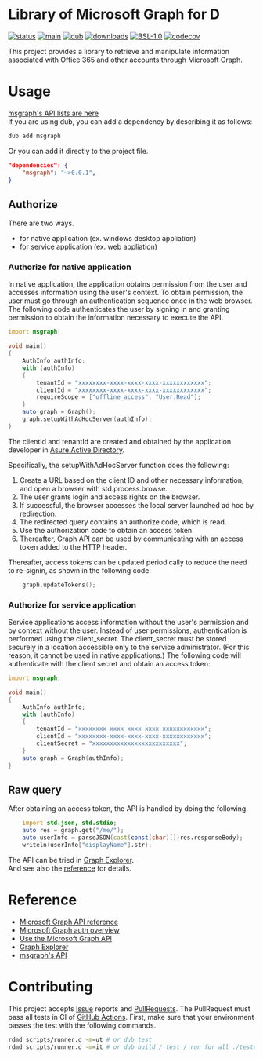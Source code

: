 # Library of Microsoft Graph for D
[![status](https://github.com/shoo/msgraph/workflows/status/badge.svg)](https://github.com/shoo/msgraph/actions?query=workflow%3Astatus)
[![main](https://github.com/shoo/msgraph/workflows/main/badge.svg)](https://github.com/shoo/msgraph/actions?query=workflow%3Amain)
[![dub](https://img.shields.io/dub/v/msgraph.svg?cacheSeconds=3600)](https://code.dlang.org/packages/msgraph)
[![downloads](https://img.shields.io/dub/dt/msgraph.svg?cacheSeconds=3600)](https://code.dlang.org/packages/msgraph)
[![BSL-1.0](http://img.shields.io/badge/license-BSL--1.0-blue.svg?style=flat)](./LICENSE)
[![codecov](https://codecov.io/gh/shoo/msgraph/branch/main/graph/badge.svg)](https://codecov.io/gh/shoo/msgraph)

This project provides a library to retrieve and manipulate information associated with Office 365 and other accounts through Microsoft Graph.


# Usage
[msgraph's API lists are here](https://shoo.github.io/msgraph/)  
If you are using dub, you can add a dependency by describing it as follows:

```sh
dub add msgraph
```

Or you can add it directly to the project file.

```json
"dependencies": {
    "msgraph": "~>0.0.1",
}
```

## Authorize
There are two ways.
- for native application (ex. windows desktop appliation)
- for service application (ex. web appliation)

### Authorize for native application
In native application, the application obtains permission from the user and accesses information using the user's context. To obtain permission, the user must go through an authentication sequence once in the web browser.
The following code authenticates the user by signing in and granting permission to obtain the information necessary to execute the API.

```d
import msgraph;

void main()
{
	AuthInfo authInfo;
	with (authInfo)
	{
		tenantId = "xxxxxxxx-xxxx-xxxx-xxxx-xxxxxxxxxxxx";
		clientId = "xxxxxxxx-xxxx-xxxx-xxxx-xxxxxxxxxxxx";
		requireScope = ["offline_access", "User.Read"];
	}
	auto graph = Graph();
	graph.setupWithAdHocServer(authInfo);
}
```

The clientId and tenantId are created and obtained by the application developer in [Asure Active Directory](https://azure.microsoft.com/services/active-directory/).

Specifically, the setupWithAdHocServer function does the following:

1. Create a URL based on the client ID and other necessary information, and open a browser with std.process.browse.
2. The user grants login and access rights on the browser.
3. If successful, the browser accesses the local server launched ad hoc by redirection.
4. The redirected query contains an authorize code, which is read.
5. Use the authorization code to obtain an access token.
6. Thereafter, Graph API can be used by communicating with an access token added to the HTTP header.

Thereafter, access tokens can be updated periodically to reduce the need to re-signin, as shown in the following code:

```d
	graph.updateTokens();
```


### Authorize for service application
Service applications access information without the user's permission and by context without the user.
Instead of user permissions, authentication is performed using the client_secret.
The client_secret must be stored securely in a location accessible only to the service administrator. (For this reason, it cannot be used in native applications.)
The following code will authenticate with the client secret and obtain an access token:

```d
import msgraph;

void main()
{
	AuthInfo authInfo;
	with (authInfo)
	{
		tenantId = "xxxxxxxx-xxxx-xxxx-xxxx-xxxxxxxxxxxx";
		clientId = "xxxxxxxx-xxxx-xxxx-xxxx-xxxxxxxxxxxx";
		clientSecret = "xxxxxxxxxxxxxxxxxxxxxxxxx";
	}
	auto graph = Graph(authInfo);
}
```

## Raw query
After obtaining an access token, the API is handled by doing the following:

```d
	import std.json, std.stdio;
	auto res = graph.get("/me/");
	auto userInfo = parseJSON(cast(const(char)[])res.responseBody);
	writeln(userInfo["displayName"].str);
```

The API can be tried in [Graph Explorer](https://developer.microsoft.com/graph/graph-explorer).  
And see also the [reference](https://docs.microsoft.com/graph/api/overview?view=graph-rest-1.0) for details.

# Reference
- [Microsoft Graph API reference](https://docs.microsoft.com/graph/api/overview?view=graph-rest-1.0)
- [Microsoft Graph auth overview](https://docs.microsoft.com/graph/auth/)
- [Use the Microsoft Graph API](https://docs.microsoft.com/graph/use-the-api)
- [Graph Explorer](https://developer.microsoft.com/graph/graph-explorer)
- [msgraph's API](https://shoo.github.io/msgraph/)

# Contributing
This project accepts [Issue](https://github.com/shoo/msgraph/issues) reports and [PullRequests](https://github.com/shoo/msgraph/pulls).
The PullRequest must pass all tests in CI of [GitHub Actions](https://github.com/shoo/msgraph/actions).
First, make sure that your environment passes the test with the following commands.

```sh
rdmd scripts/runner.d -m=ut # or dub test
rdmd scripts/runner.d -m=it # or dub build / test / run for all ./testcases/* directories.
```

